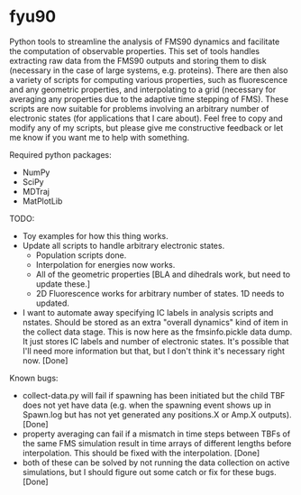 # fyu90
Python tools to streamline the analysis of FMS90 dynamics and facilitate the computation of observable properties. 
This set of tools handles extracting raw data from the FMS90 outputs and storing them to disk (necessary in the case of large systems, e.g. proteins).
There are then also a variety of scripts for computing various properties, such as fluorescence and any geometric properties, and interpolating to a grid (necessary for averaging any properties due to the adaptive time stepping of FMS).
These scripts are now suitable for problems involving an arbitrary number of electronic states (for applications that I care about). 
Feel free to copy and modify any of my scripts, but please give me constructive feedback or let me know if you want me to help with something. 

Required python packages:
- NumPy
- SciPy
- MDTraj
- MatPlotLib

TODO:
- Toy examples for how this thing works. 
- Update all scripts to handle arbitrary electronic states. 
    - Population scripts done.
    - Interpolation for energies now works. 
    - All of the geometric properties [BLA and dihedrals work, but need to update these.]
    - 2D Fluorescence works for arbitrary number of states. 1D needs to updated. 
- I want to automate away specifying IC labels in analysis scripts and nstates. Should be stored as an extra "overall dynamics" kind of item in the collect data stage. This is now here as the fmsinfo.pickle data dump. It just stores IC labels and number of electronic states. It's possible that I'll need more information but that, but I don't think it's necessary right now. [Done]

Known bugs:
- collect-data.py will fail if spawning has been initiated but the child TBF does not yet have data (e.g. when the spawning event shows up in Spawn.log but has not yet generated any positions.X or Amp.X outputs). [Done]
- property averaging can fail if a mismatch in time steps between TBFs of the same FMS simulation result in time arrays of different lengths before interpolation. This should be fixed with the interpolation. [Done]
- both of these can be solved by not running the data collection on active simulations, but I should figure out some catch or fix for these bugs. [Done]

